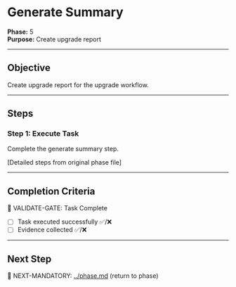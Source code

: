 # Generate Summary

**Phase:** 5  
**Purpose:** Create upgrade report  

---

## Objective

Create upgrade report for the upgrade workflow.

---

## Steps

### Step 1: Execute Task

Complete the generate summary step.

[Detailed steps from original phase file]

---

## Completion Criteria

🛑 VALIDATE-GATE: Task Complete

- [ ] Task executed successfully ✅/❌
- [ ] Evidence collected ✅/❌

---

## Next Step

🎯 NEXT-MANDATORY: [../phase.md](../phase.md) (return to phase)
